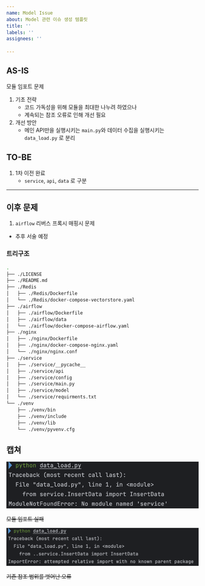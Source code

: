 ```yaml
---
name: Model Issue
about: Model 관련 이슈 생성 템플릿
title: ''
labels: ''
assignees: ''

---
```


## AS-IS
모듈 임포트 문제

1. 기초 전략
   - 코드 가독성을 위해 모듈을 최대한 나누려 하였으나
   - 계속되는 참조 오류로 인해 개선 필요
2. 개선 방안 
   - 메인 API만을 실행시키는 `main.py`와 데이터 수집을 실행시키는 `data_load.py` 로 분리 
## TO-BE
1. 1차 이전 완료 
   - `service`, `api`, `data` 로 구분 
-----

## 이후 문제 
1. `airflow` 리버스 프록시 매핑시 문제 
- 추후 서술 예정
### 트리구조 

```bash
.
├── ./LICENSE
├── ./README.md
├── ./Redis
│   ├── ./Redis/Dockerfile
│   └── ./Redis/docker-compose-vectorstore.yaml
├── ./airflow
│   ├── ./airflow/Dockerfile
│   ├── ./airflow/data
│   └── ./airflow/docker-compose-airflow.yaml
├── ./nginx
│   ├── ./nginx/Dockerfile
│   ├── ./nginx/docker-compose-nginx.yaml
│   └── ./nginx/nginx.conf
├── ./service
│   ├── ./service/__pycache__
│   ├── ./service/api
│   ├── ./service/config
│   ├── ./service/main.py
│   ├── ./service/model
│   └── ./service/requirments.txt
└── ./venv
    ├── ./venv/bin
    ├── ./venv/include
    ├── ./venv/lib
    └── ./venv/pyvenv.cfg

```

## 캡쳐
![이미지1](../image/image1.png)

~~모듈 임포트 실패~~

![이미지2](../image/image2.png)

~~기존 참조 범위를 벗어난 오류~~

